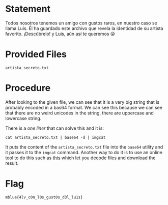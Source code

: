 # Statement

Todos nosotros tenemos un amigo con gustos raros, en nuestro caso se llama Luis. Él ha guardado este archivo que revela la identidad de su artista favorito. ¡Descúbrelo! y Luis, aún así te queremos 😜

# Provided Files

```
artista_secreto.txt
```

# Procedure

After looking to the given file, we can see that it is a very big string that is probably encoded in a bas64 format. We can see this because we can see that there are no weird unicodes in the string, there are uppercase and lowercase string. 

There is a *one liner* that can solve this and it is:

```
cat artista_secreto.txt | base64 -d | imgcat
```

It puts the content of the `artista_secreto.txt` file into the `base64` utility and it passes it to the `imgcat` command. Another way to do it is to use an online tool to do this such as [this](https://www.base64decode.org/) which let you decode files and download the result.

# Flag

`mblue{4lv_c0n_l0s_gust0s_d3l_lu1s}`

